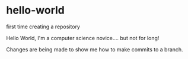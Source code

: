 # hello-world
first time creating a repository

Hello World, I'm a computer science novice.... but not for long! 

Changes are being made to show me how to make commits to a branch. 
